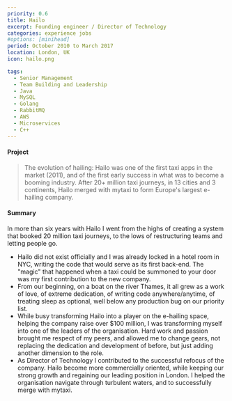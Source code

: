 ```yaml
---
priority: 0.6
title: Hailo
excerpt: Founding engineer / Director of Technology
categories: experience jobs
#options: [minihead]
period: October 2010 to March 2017
location: London, UK
icon: hailo.png

tags:
  - Senior Management
  - Team Building and Leadership
  - Java
  - MySQL
  - Golang
  - RabbitMQ
  - AWS
  - Microservices
  - C++
---
```


#### Project

> The evolution of hailing: Hailo was one of the first taxi apps in the market (2011), and of the first early success in 
what was to become a booming industry. After 20+ million taxi journeys, in 13 cities and 3 continents, Hailo merged with mytaxi to form Europe's largest e-hailing company.

#### Summary

In more than six years with Hailo I went from the highs of creating a system that booked 20 million taxi journeys, to the lows of restructuring teams and letting people go. 
- Hailo did not exist officially and I was already locked in a hotel room in NYC, writing the code that would serve as its first back-end. The "magic" that happened when a taxi could be summoned to your door was my first contribution to the new company. 
- From our beginning, on a boat on the river Thames, it all grew as a work of love, of extreme dedication, of writing code anywhere/anytime, of treating sleep as optional, well below any production bug on our priority list. 
- While busy transforming Hailo into a player on the e-hailing space, helping the company raise over $100 million, I was transforming myself into one of the leaders of the organisation. Hard work and passion brought me respect of my peers, and allowed me to change gears, not replacing the dedication and development of before, but just adding another dimension to the role. 
- As Director of Technology I contributed to the successful refocus of the company. Hailo become more commercially oriented, while keeping our strong growth and regaining our leading position in London. I helped the organisation navigate through turbulent waters, and to successfully merge with mytaxi.

